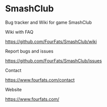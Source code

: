 # SmashClub
Bug tracker and Wiki for game SmashClub

Wiki with FAQ

https://github.com/FourFats/SmashClub/wiki

Report bugs and issues

https://github.com/FourFats/SmashClub/issues

Contact

https://www.fourfats.com/contact

Website

https://www.fourfats.com/
